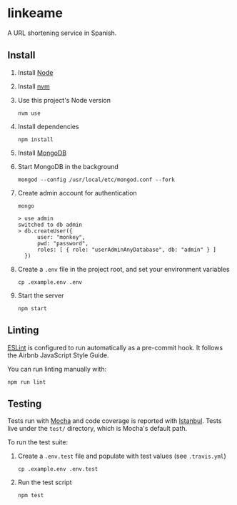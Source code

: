 # linkeame

A URL shortening service in Spanish.

## Install

1. Install [Node](https://nodejs.org/en/)

1. Install [nvm](https://github.com/nvm-sh/nvm#installing-and-updating)

1. Use this project's Node version

    ```shell
    nvm use
    ```

1. Install dependencies

    ```shell
    npm install
    ```

1. Install [MongoDB](https://docs.mongodb.com/manual/administration/install-community/)

1. Start MongoDB in the background

    ```shell
    mongod --config /usr/local/etc/mongod.conf --fork
    ```

1. Create admin account for authentication

    ```shell
    mongo
    ```

    ```
    > use admin
    switched to db admin
    > db.createUser({
          user: "monkey",
          pwd: "password",
          roles: [ { role: "userAdminAnyDatabase", db: "admin" } ]
      })
    ```

1. Create a `.env` file in the project root, and set your environment variables

    ```shell
    cp .example.env .env
    ```

1. Start the server

    ```shell
    npm start
    ```

## Linting

[ESLint](https://eslint.org/) is configured to run automatically as a
pre-commit hook. It follows the Airbnb JavaScript Style Guide.

You can run linting manually with:

```shell
npm run lint
```

## Testing

Tests run with [Mocha](https://mochajs.org/) and code coverage is reported
with [Istanbul](https://istanbul.js.org/). Tests live under the `test/`
directory, which is Mocha's default path.

To run the test suite:

1. Create a `.env.test` file and populate with test values (see `.travis.yml`)

    ```shell
    cp .example.env .env.test
    ```

1. Run the test script

    ```shell
    npm test
    ```
